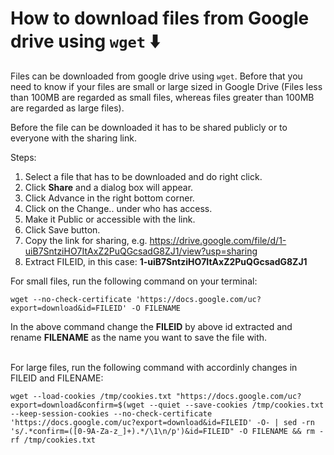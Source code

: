 # How to download files from Google drive using `wget` :arrow_down:

Files can be downloaded from google drive using `wget`. Before that you need to know if your files are small or large sized in Google Drive (Files less than 100MB are regarded as small files, whereas files greater than 100MB are regarded as large files).

Before the file can be downloaded it has to be shared publicly or to everyone with the sharing link.

Steps:

1. Select a file that has to be downloaded and do right click.
2. Click **Share** and a dialog box will appear.
3. Click Advance in the right bottom corner.
4. Click on the Change.. under who has access.
5. Make it Public or accessible with the link.
6. Click Save button.
7. Copy the link for sharing, e.g. https://drive.google.com/file/d/1-uiB7SntziHO7ItAxZ2PuQGcsadG8ZJ1/view?usp=sharing
8. Extract FILEID, in this case: **1-uiB7SntziHO7ItAxZ2PuQGcsadG8ZJ1**

For small files, run the following command on your terminal:
````
wget --no-check-certificate 'https://docs.google.com/uc?export=download&id=FILEID' -O FILENAME
````

In the above command change the **FILEID** by above id extracted and rename **FILENAME** as the name you want to save the file with.  
<br/>

For large files, run the following command with accordinly changes in FILEID and FILENAME:
````
wget --load-cookies /tmp/cookies.txt "https://docs.google.com/uc?export=download&confirm=$(wget --quiet --save-cookies /tmp/cookies.txt --keep-session-cookies --no-check-certificate 'https://docs.google.com/uc?export=download&id=FILEID' -O- | sed -rn 's/.*confirm=([0-9A-Za-z_]+).*/\1\n/p')&id=FILEID" -O FILENAME && rm -rf /tmp/cookies.txt
````
